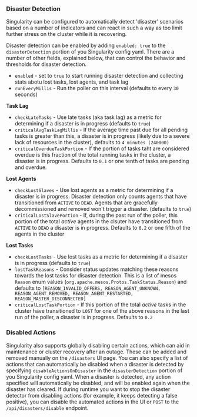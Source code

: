 ### Disaster Detection

Singularity can be configured to automatically detect 'disaster' scenarios based on a number of indicators and can react in such a way as too limit further stress on the cluster while it is recovering.

Disaster detection can be enabled by adding `enabled: true` to the `disasterDetection` portion of you Singularity config yaml. There are a number of other fields, explained below, that can control the behavior and thresholds for disaster detection.

- `enabled` - set to `true` to start running disaster detection and collecting stats abotu lost tasks, lost agents, and task lag
- `runEveryMillis` - Run the poller on this interval (defaults to every `30` seconds)

**Task Lag**
- `checkLateTasks` - Use late tasks (aka task lag) as a metric for determining if a disaster is in progress (defaults to `true`)
- `criticalAvgTaskLagMillis` - If the average time past due for all pending tasks is greater than this, a disaster is in progress (likely due to a severe lack of resources in the cluster), defaults to `4 minutes (240000)`
- `criticalOverdueTaskPortion` - If the portion of tasks taht are considered overdue is this fraction of the total running tasks in the cluster, a disaster is in progress. Defaults to `0.1` or one tenth of tasks are pending and overdue.

**Lost Agents**
- `checkLostSlaves` - Use lost agents as a metric for determining if a disaster is in progress. Disaster detection only counts agents that have transitioned from `ACTIVE` to `DEAD`. Agents that are gracefully decommissioned and removed won't trigger a disaster. (defaults to `true`)
- `criticalLostSlavePortion` - If, during the past run of the poller, this portion of the total _active_ agents in the clsuter have transitioned from `ACTIVE` to `DEAD` a disaster is in progress. Defaults to `0.2` or one fifth of the agents in the cluster

**Lost Tasks**
- `checkLostTasks` - Use lost tasks as a metric for determining if a disaster is in progress (defaults to `true`)
- `lostTaskReasons` - Consider status updates matching these reasons towards the lost tasks for disaster detection. This is a list of mesos `Reason` enum values (`org.apache.mesos.Protos.TaskStatus.Reason`) and defaults to `[REASON_INVALID_OFFERS, REASON_AGENT_UNKNOWN, REASON_AGENT_REMOVED, REASON_AGENT_RESTARTED, REASON_MASTER_DISCONNECTED]`
- `criticalLostTaskPortion` - If this portion of the total _active_ tasks in the cluster have transitioned to `LOST` for one of the above reasons in the last run of the poller, a disaster is in progress. Defaults to `0.2`

### Disabled Actions

Singularity also supports globally disabling certain actions, which can aid in maintenance or cluster recovery after an outage. These can be added and removed manually on the `/disasters` UI page. You can also specify a list of actions that can automatically be disabled when a disaster is detected by specifying `disableActionsOnDisaster` in the `disasterDetection` portion of you Singularity config yaml. When a disaster is detected, any action specified will automatically be disabled, and will be enabled again when the disaster has cleared. If during runtime you want to stop the disaster detector from disabling actions (for example, it keeps detecting a false positive), you can disable the automated actions in the UI or `POST` to the `/api/disasters/disable` endpoint.
